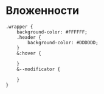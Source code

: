 # Вложенности

    .wrapper {
        background-color: #FFFFFF;
        .header {
            background-color: #DDDDDD;
        }
        &:hover {

        }
        &--modificator {

        }
    }
